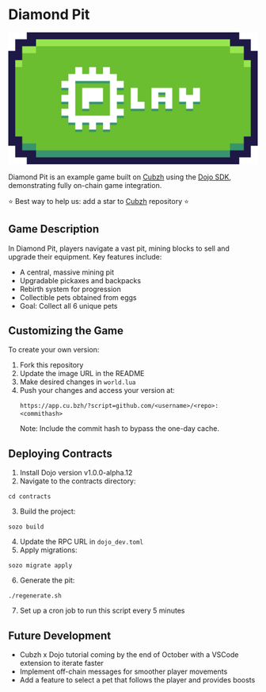 # Diamond Pit

[![Play Now](play_button.png)](https://app.cu.bzh/?script=github.com/caillef/diamond-pit)

Diamond Pit is an example game built on [Cubzh](https://github.com/cubzh/cubzh) using the [Dojo SDK](https://github.com/dojoengine/dojo), demonstrating fully on-chain game integration.

⭐️ Best way to help us: add a star to [Cubzh](https://github.com/cubzh/cubzh) repository ⭐️

## Game Description

In Diamond Pit, players navigate a vast pit, mining blocks to sell and upgrade their equipment. Key features include:

- A central, massive mining pit
- Upgradable pickaxes and backpacks
- Rebirth system for progression
- Collectible pets obtained from eggs
- Goal: Collect all 6 unique pets

## Customizing the Game

To create your own version:

1. Fork this repository
2. Update the image URL in the README
3. Make desired changes in `world.lua`
4. Push your changes and access your version at:
   ```
   https://app.cu.bzh/?script=github.com/<username>/<repo>:<commithash>
   ```
   Note: Include the commit hash to bypass the one-day cache.

## Deploying Contracts

1. Install Dojo version v1.0.0-alpha.12
2. Navigate to the contracts directory:
  ```
  cd contracts
  ```
3. Build the project:
  ```
  sozo build
  ```
4. Update the RPC URL in `dojo_dev.toml`
5. Apply migrations:
  ```
  sozo migrate apply
  ```
6. Generate the pit:
  ```
  ./regenerate.sh
  ```
7. Set up a cron job to run this script every 5 minutes

## Future Development

- Cubzh x Dojo tutorial coming by the end of October with a VSCode extension to iterate faster
- Implement off-chain messages for smoother player movements
- Add a feature to select a pet that follows the player and provides boosts
